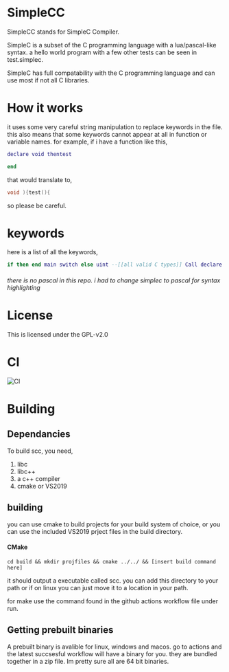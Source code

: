 # SimpleCC

SimpleCC stands for SimpleC Compiler.

SimpleC is a subset of the C programming language with a lua/pascal-like syntax. 
a hello world program with a few other tests can be seen in test.simplec. 

SimpleC has full compatability with the C programming language and can use most if not all C libraries. 

# How it works

it uses some very careful string manipulation to replace keywords in the file. 
this also means that some keywords cannot appear at all in function or variable names.
for example, 
if i have a function like this,
```lua
declare void thentest

end
```
that would translate to,
```c
void ){test(){
```
so please be careful.

# keywords
here is a list of all the keywords,

```lua
if then end main switch else uint --[[all valid C types]] Call declare --[[Any thing not listed here is the same way you do it in C]]
```
###### there is no pascal in this repo. i had to change simplec to pascal for syntax highlighting


# License
This is licensed under the GPL-v2.0


# CI 
![CI](https://github.com/WholesomeIsland/SimpleCC/workflows/CI/badge.svg)

# Building
## Dependancies
To build scc, you need,
1. libc
2. libc++
3. a c++ compiler
4. cmake or VS2019

## building

you can use cmake to build projects for your build system of choice, or you can use the included VS2019 prject files in the build directory.
#### CMake
```
cd build && mkdir projfiles && cmake ../../ && [insert build command here]
```
it should output a executable called scc. you can add this directory to your path or if on linux you can just move it to a location in your path.

for make use the command found in the github actions workflow file under run.

## Getting prebuilt binaries
A prebuilt binary is avalible for linux, windows and macos. go to actions and the latest succsesful workflow will have a binary for you. they are bundled together in a zip file.
Im pretty sure all are 64 bit binaries.
